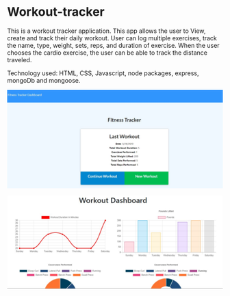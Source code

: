 # Workout-tracker
This is a workout tracker application. This app allows the user to View, create and track their daily workout. User can log multiple exercises, track the name, type, weight, sets, reps, and duration of exercise. When the user chooses the cardio exercise, the user can be able to track the distance traveled.

Technology used: HTML, CSS, Javascript, node packages, express, mongoDb and mongoose.


![Image](tracker1.jpg)

![image](dashboard1.jpg)


